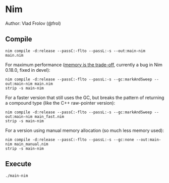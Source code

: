 # Nim

Author: Vlad Frolov (@frol)

## Compile

```
nim compile -d:release --passC:-flto --passL:-s --out:main-nim main.nim
```

For maximum performance ([memory is the trade-off](https://github.com/frol/completely-unscientific-benchmarks/pull/1), currently a bug in Nim 0.18.0, fixed in devel):

```
nim compile -d:release --passC:-flto --passL:-s --gc:markAndSweep --out:main-nim main.nim
strip -s main-nim
```

For a faster version that still uses the GC, but breaks the pattern of returning a compound type (like the C++ raw-pointer version):

```
nim compile -d:release --passC:-flto --passL:-s --gc:markAndSweep --out:main-nim main_fast.nim
strip -s main-nim
```

For a version using manual memory allocation (so much less memory used):

```
nim compile -d:release --passC:-flto --passL:-s --gc:none --out:main-nim main_manual.nim
strip -s main-nim
```

## Execute

```
./main-nim
```

